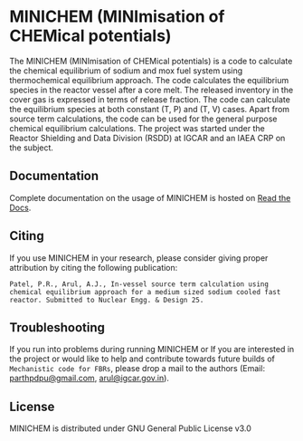 # MINICHEM (MINImisation of CHEMical potentials)
The MINICHEM (MINImisation of CHEMical potentials) is a code to calculate the chemical equilibrium of sodium and mox fuel system using thermochemical equilibrium approach. The code calculates the equilibrium species in the reactor vessel after a core melt. The released inventory in the cover gas is expressed in terms of release fraction. The code can calculate the equilibrium species at both constant (T, P) and (T, V) cases. Apart from source term calculations, the code can be used for the general purpose chemical equilibrium calculations. The project was started under the Reactor Shielding and Data Division (RSDD) at IGCAR and an IAEA CRP on the subject.



## Documentation

Complete documentation on the usage of MINICHEM is hosted on
[Read the Docs](https://minichem.readthedocs.io/en/latest/).


## Citing

If you use MINICHEM in your research, please consider giving proper attribution by
citing the following publication:

```Patel, P.R., Arul, A.J., In-vessel source term calculation using chemical equilibrium approach for a medium sized sodium cooled fast reactor. Submitted to Nuclear Engg. & Design 25.```

## Troubleshooting

If you run into problems during running MINICHEM or If you are
interested in the project or would like to help and contribute towards future builds of ```Mechanistic code for FBRs```, please drop a mail to
the authors (Email: parthpdpu@gmail.com, arul@igcar.gov.in).

## License

MINICHEM is distributed under GNU General Public License v3.0

